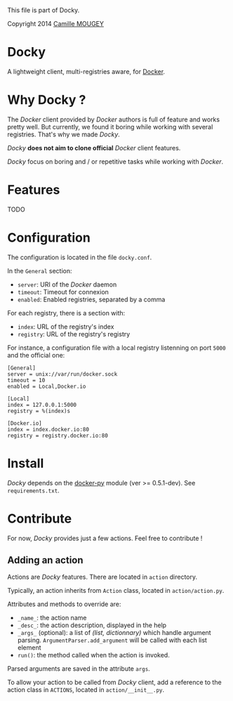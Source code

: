 This file is part of Docky.

Copyright 2014 [Camille MOUGEY](mailto:commial@gmail.com)

Docky
=====

A lightweight client, multi-registries aware, for [Docker](https://docker.io).

Why Docky ?
===========

The *Docker* client provided by *Docker* authors is full of feature and works
pretty well. But currently, we found it boring while working with several
registries. That's why we made *Docky*.

*Docky* **does not aim to clone official** *Docker* client features.

*Docky* focus on boring and / or repetitive tasks while working with *Docker*.

Features
========

TODO

Configuration
=============

The configuration is located in the file `docky.conf`.

In the `General` section:
* `server`: URI of the *Docker* daemon
* `timeout`: Timeout for connexion
* `enabled`: Enabled registries, separated by a comma

For each registry, there is a section with:

* `index`: URL of the registry's index
* `registry`: URL of the registry's registry

For instance, a configuration file with a local registry listenning on port
`5000` and the official one:

```Config
[General]
server = unix://var/run/docker.sock
timeout = 10
enabled = Local,Docker.io

[Local]
index = 127.0.0.1:5000
registry = %(index)s

[Docker.io]
index = index.docker.io:80
registry = registry.docker.io:80
```

Install
=======

*Docky* depends on the [docker-py](https://github.com/docker/docker-py) module
 (ver >= 0.5.1-dev). See `requirements.txt`.

Contribute
==========

For now, *Docky* provides just a few actions. Feel free to contribute !

Adding an action
----------------

Actions are *Docky* features. There are located in `action` directory.

Typically, an action inherits from `Action` class, located in
`action/action.py`.

Attributes and methods to override are:

* `_name_`: the action name
* `_desc_`: the action description, displayed in the help
* `_args_` (optional): a list of *(list, dictionnary)* which handle argument
  parsing. `ArgumentParser.add_argument` will be called with each list element
* `run()`: the method called when the action is invoked.

Parsed arguments are saved in the attribute `args`.

To allow your action to be called from *Docky* client, add a reference to the
action class in `ACTIONS`, located in `action/__init__.py`.
